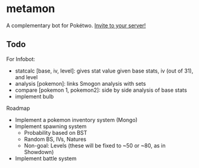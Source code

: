 # metamon

A complementary bot for Pokétwo.
[Invite to your server!](https://discord.com/api/oauth2/authorize?client_id=817204255596216381&permissions=3355966528&scope=bot)

## Todo

For Infobot:

- statcalc [base, iv, level]: gives stat value given base stats, iv (out of 31), and level
- analysis [pokemon]: links Smogon analysis with sets
- compare [pokemon 1, pokemon2]: side by side analysis of base stats
- implement bulb

Roadmap

- Implement a pokemon inventory system (Mongo)
- Implement spawning system
	- Probability based on BST
	- Random BS, IVs, Natures
	- Non-goal: Levels (these will be fixed to ~50 or ~80, as in Showdown)
- Implement battle system